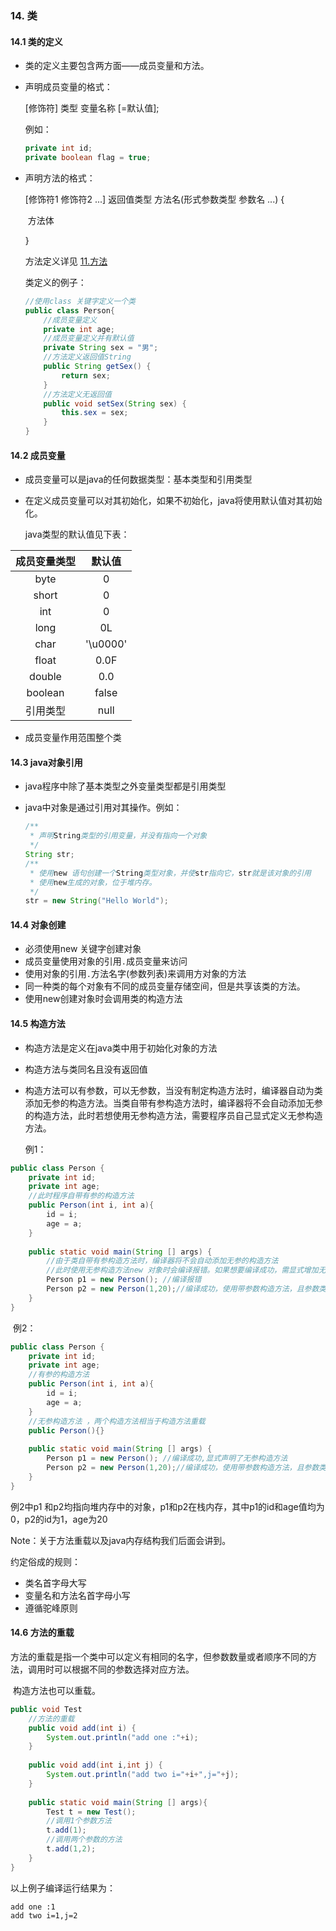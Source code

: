 ### 14. 类

#### 14.1 类的定义

- 类的定义主要包含两方面——成员变量和方法。

- 声明成员变量的格式：

  [修饰符] 类型 变量名称 [=默认值];

  例如：

  ```java
  private int id;
  private boolean flag = true;
  ```

- 声明方法的格式： 

   [修饰符1 修饰符2 ...] 返回值类型 方法名(形式参数类型 参数名 ...) {

  ​				方法体

   }

  方法定义详见 [11.方法](11.方法.md)

  类定义的例子：

  ```java
  //使用class 关键字定义一个类
  public class Person{
      //成员变量定义
      private int age;
      //成员变量定义并有默认值
      private String sex = "男";
      //方法定义返回值String
      public String getSex() {
          return sex;
      }
      //方法定义无返回值
      public void setSex(String sex) {
          this.sex = sex;
      }
  }
  ```

  

#### 14.2 成员变量

- 成员变量可以是java的任何数据类型：基本类型和引用类型

- 在定义成员变量可以对其初始化，如果不初始化，java将使用默认值对其初始化。

  java类型的默认值见下表：

| 成员变量类型 |  默认值  |
| :----------: | :------: |
|     byte     |    0     |
|    short     |    0     |
|     int      |    0     |
|     long     |    0L    |
|     char     | '\u0000' |
|    float     |   0.0F   |
|    double    |   0.0    |
|   boolean    |  false   |
|   引用类型   |   null   |

* 成员变量作用范围整个类

#### 14.3 java对象引用

- java程序中除了基本类型之外变量类型都是引用类型

- java中对象是通过引用对其操作。例如：

  ```java
  /**
   * 声明String类型的引用变量，并没有指向一个对象
   */
  String str;
  /**
   * 使用new 语句创建一个String类型对象，并使str指向它，str就是该对象的引用
   * 使用new生成的对象，位于堆内存。
   */
  str = new String("Hello World");
  ```

#### 14.4 对象创建

- 必须使用new 关键字创建对象
- 成员变量使用对象的引用```.```成员变量来访问
- 使用对象的引用```.```方法名字(参数列表)来调用方对象的方法
- 同一种类的每个对象有不同的成员变量存储空间，但是共享该类的方法。
- 使用new创建对象时会调用类的构造方法

#### 14.5 构造方法

- 构造方法是定义在java类中用于初始化对象的方法

- 构造方法与类同名且没有返回值

- 构造方法可以有参数，可以无参数，当没有制定构造方法时，编译器自动为类添加无参的构造方法。当类自带有参构造方法时，编译器将不会自动添加无参的构造方法，此时若想使用无参构造方法，需要程序员自己显式定义无参构造方法。

  例1：

```java
public class Person {
    private int id;
    private int age;
    //此时程序自带有参的构造方法
    public Person(int i, int a){
        id = i;
        age = a;
    }
    
    public static void main(String [] args) {
        //由于类自带有参构造方法时，编译器将不会自动添加无参的构造方法
        //此时使用无参构造方法new 对象时会编译报错。如果想要编译成功，需显式增加无参的构造方法
        Person p1 = new Person(); //编译报错
        Person p2 = new Person(1,20);//编译成功，使用带参数构造方法，且参数类型，顺序正确
    }
}
```

​        例2：

```java
public class Person {
    private int id;
    private int age;
    //有参的构造方法
    public Person(int i, int a){
        id = i;
        age = a;
    }
    //无参构造方法 ，两个构造方法相当于构造方法重载
    public Person(){}
    
    public static void main(String [] args) {
        Person p1 = new Person(); //编译成功,显式声明了无参构造方法
        Person p2 = new Person(1,20);//编译成功，使用带参数构造方法，且参数类型，顺序正确
    }
}
```

例2中p1 和p2均指向堆内存中的对象，p1和p2在栈内存，其中p1的id和age值均为0，p2的id为1，age为20

Note：关于方法重载以及java内存结构我们后面会讲到。

约定俗成的规则：

- 类名首字母大写
- 变量名和方法名首字母小写
- 遵循驼峰原则

#### 14.6 方法的重载

​        方法的重载是指一个类中可以定义有相同的名字，但参数数量或者顺序不同的方法，调用时可以根据不同的参数选择对应方法。

​        构造方法也可以重载。

```java
public void Test
    //方法的重载
    public void add(int i) {
        System.out.println("add one :"+i);
    }
    
    public void add(int i,int j) {
        System.out.println("add two i="+i+",j="+j);
    }
    
    public static void main(String [] args){
        Test t = new Test();
		//调用1个参数方法
        t.add(1);
        //调用两个参数的方法
        t.add(1,2);
    }
}
```

以上例子编译运行结果为：

```
add one :1
add two i=1,j=2
```

